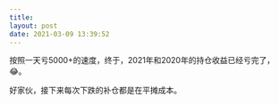 ```yaml
---
title: 
layout: post
date: 2021-03-09 13:39:52
---
```


按照一天亏5000+的速度，终于，2021年和2020年的持仓收益已经亏完了，😂。

好家伙，接下来每次下跌的补仓都是在平摊成本。